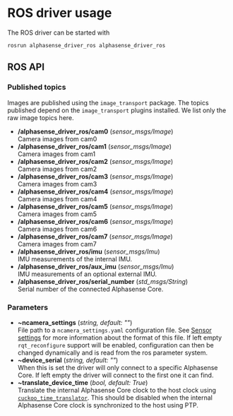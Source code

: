 # ROS driver usage

The ROS driver can be started with

```
rosrun alphasense_driver_ros alphasense_driver_ros
```

## ROS API

### Published topics

Images are published using the `image_transport` package. The topics published depend on the `image_transport` plugins installed. We list only the raw image topics here.

* **/alphasense_driver_ros/cam0** (*sensor_msgs/Image*)  
  Camera images from cam0
* **/alphasense_driver_ros/cam1** (*sensor_msgs/Image*)  
  Camera images from cam1
* **/alphasense_driver_ros/cam2** (*sensor_msgs/Image*)  
  Camera images from cam2
* **/alphasense_driver_ros/cam3** (*sensor_msgs/Image*)  
  Camera images from cam3
* **/alphasense_driver_ros/cam4** (*sensor_msgs/Image*)  
  Camera images from cam4
* **/alphasense_driver_ros/cam5** (*sensor_msgs/Image*)  
  Camera images from cam5
* **/alphasense_driver_ros/cam6** (*sensor_msgs/Image*)  
  Camera images from cam6
* **/alphasense_driver_ros/cam7** (*sensor_msgs/Image*)  
  Camera images from cam7
* **/alphasense_driver_ros/imu** (*sensor_msgs/Imu*)  
  IMU measurements of the internal IMU.
* **/alphasense_driver_ros/aux_imu** (*sensor_msgs/Imu*)  
  IMU measurements of an optional external IMU.
* **/alphasense_driver_ros/serial_number** (*std_msgs/String*)  
  Serial number of the connected Alphasense Core.
  
### Parameters

* **~ncamera_settings** (*string, default: ""*)  
  File path to a `ncamera_settings.yaml` configuration file. See [Sensor settings](/pages/sensor_settings.md) for more information about the format of this file. If left empty `rqt_reconfigure` support will be enabled, configuration can then be changed dynamically and is read from the ros parameter system.
* **~device_serial** (*string, default: ""*)  
  When this is set the driver will only connect to a specific Alphasense Core. If left empty the driver will connect to the first one it can find.
* **~translate_device_time** (*bool, default: True*)  
  Translate the internal Alphasense Core clock to the host clock using [`cuckoo_time_translator`](https://github.com/ethz-asl/cuckoo_time_translator). This should be disabled when the internal Alphasense Core clock is synchronized to the host using PTP.
